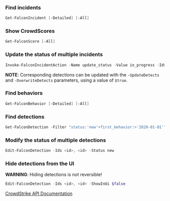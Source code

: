 ### Find incidents
```powershell
Get-FalconIncident [-Detailed] [-All]
```

### Show CrowdScores
```powershell
Get-FalconScore [-All]
```

### Update the status of multiple incidents
```powershell
Invoke-FalconIncidentAction -Name update_status -Value in_progress -Ids <id>, <id>
```
**NOTE**: Corresponding detections can be updated with the `-UpdateDetects` and `-OverwriteDetects` parameters, using a value of `$true`.

### Find behaviors
```powershell
Get-FalconBehavior [-Detailed] [-All]
```

### Find detections
```powershell
Get-FalconDetection -Filter "status:'new'+first_behavior:>'2020-01-01'" -Sort first_behavior.desc [-Detailed] [-All]
```

### Modify the status of multiple detections
```powershell
Edit-FalconDetection -Ids <id>, <id> -Status new
```

### Hide detections from the UI

**WARNING**: Hiding detections is not reversible!
```powershell
Edit-FalconDetection -Ids <id>, <id> -ShowInUi $false
```

[CrowdStrike API Documentation](https://falcon.crowdstrike.com/support/documentation/86/detections-monitoring-apis)